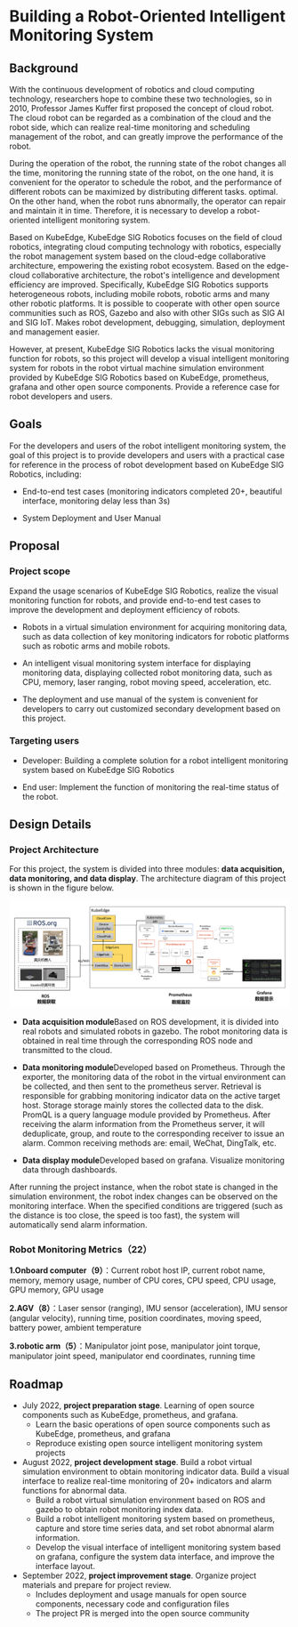 # Building a Robot-Oriented Intelligent Monitoring System

## Background

With the continuous development of robotics and cloud computing technology, researchers hope to combine these two technologies, so in 2010, Professor James Kuffer first proposed the concept of cloud robot. The cloud robot can be regarded as a combination of the cloud and the robot side, which can realize real-time monitoring and scheduling management of the robot, and can greatly improve the performance of the robot.

During the operation of the robot, the running state of the robot changes all the time, monitoring the running state of the robot, on the one hand, it is convenient for the operator to schedule the robot, and the performance of different robots can be maximized by distributing different tasks. optimal. On the other hand, when the robot runs abnormally, the operator can repair and maintain it in time. Therefore, it is necessary to develop a robot-oriented intelligent monitoring system.

Based on KubeEdge, KubeEdge SIG Robotics focuses on the field of cloud robotics, integrating cloud computing technology with robotics, especially the robot management system based on the cloud-edge collaborative architecture, empowering the existing robot ecosystem. Based on the edge-cloud collaborative architecture, the robot's intelligence and development efficiency are improved. Specifically, KubeEdge SIG Robotics supports heterogeneous robots, including mobile robots, robotic arms and many other robotic platforms. It is possible to cooperate with other open source communities such as ROS, Gazebo and also with other SIGs such as SIG AI and SIG IoT. Makes robot development, debugging, simulation, deployment and management easier.

However, at present, KubeEdge SIG Robotics lacks the visual monitoring function for robots, so this project will develop a visual intelligent monitoring system for robots in the robot virtual machine simulation environment provided by KubeEdge SIG Robotics based on KubeEdge, prometheus, grafana and other open source components. Provide a reference case for robot developers and users.

## Goals

For the developers and users of the robot intelligent monitoring system, the goal of this project is to provide developers and users with a practical case for reference in the process of robot development based on KubeEdge SIG Robotics, including:

- End-to-end test cases (monitoring indicators completed 20+, beautiful interface, monitoring delay less than 3s)
 
- System Deployment and User Manual

## Proposal

### Project scope

Expand the usage scenarios of KubeEdge SIG Robotics, realize the visual monitoring function for robots, and provide end-to-end test cases to improve the development and deployment efficiency of robots.

- Robots in a virtual simulation environment for acquiring monitoring data, such as data collection of key monitoring indicators for robotic platforms such as robotic arms and mobile robots.

- An intelligent visual monitoring system interface for displaying monitoring data, displaying collected robot monitoring data, such as CPU, memory, laser ranging, robot moving speed, acceleration, etc.

- The deployment and use manual of the system is convenient for developers to carry out customized secondary development based on this project.

### Targeting users

- Developer: Building a complete solution for a robot intelligent monitoring system based on KubeEdge SIG Robotics

- End user: Implement the function of monitoring the real-time status of the robot.

## Design Details

### Project Architecture

For this project, the system is divided into three modules: **data acquisition, data monitoring, and data display**. The architecture diagram of this project is shown in the figure below.

![](1.png)

- **Data acquisition module**Based on ROS development, it is divided into real robots and simulated robots in gazebo. The robot monitoring data is obtained in real time through the corresponding ROS node and transmitted to the cloud.

- **Data monitoring module**Developed based on Prometheus. Through the exporter, the monitoring data of the robot in the virtual environment can be collected, and then sent to the prometheus server. Retrieval is responsible for grabbing monitoring indicator data on the active target host. Storage storage mainly stores the collected data to the disk. PromQL is a query language module provided by Prometheus. After receiving the alarm information from the Prometheus server, it will deduplicate, group, and route to the corresponding receiver to issue an alarm. Common receiving methods are: email, WeChat, DingTalk, etc.

- **Data display module**Developed based on grafana. Visualize monitoring data through dashboards.

After running the project instance, when the robot state is changed in the simulation environment, the robot index changes can be observed on the monitoring interface. When the specified conditions are triggered (such as the distance is too close, the speed is too fast), the system will automatically send alarm information.

### Robot Monitoring Metrics（22）


**1.Onboard computer（9）**：Current robot host IP, current robot name, memory, memory usage, number of CPU cores, CPU speed, CPU usage, GPU memory, GPU usage

**2.AGV（8）**：Laser sensor (ranging), IMU sensor (acceleration), IMU sensor (angular velocity), running time, position coordinates, moving speed, battery power, ambient temperature

**3.robotic arm（5）**：Manipulator joint pose, manipulator joint torque, manipulator joint speed, manipulator end coordinates, running time

## Roadmap

- July 2022, **project preparation stage**. Learning of open source components such as KubeEdge, prometheus, and grafana.
  - Learn the basic operations of open source components such as KubeEdge, prometheus, and grafana
  - Reproduce existing open source intelligent monitoring system projects
- August 2022, **project development stage**. Build a robot virtual simulation environment to obtain monitoring indicator data. Build a visual interface to realize real-time monitoring of 20+ indicators and alarm functions for abnormal data.
  - Build a robot virtual simulation environment based on ROS and gazebo to obtain robot monitoring index data.
  - Build a robot intelligent monitoring system based on prometheus, capture and store time series data, and set robot abnormal alarm information.
  - Develop the visual interface of intelligent monitoring system based on grafana, configure the system data interface, and improve the interface layout.
- September 2022, **project improvement stage**. Organize project materials and prepare for project review.
  - Includes deployment and usage manuals for open source components, necessary code and configuration files
  - The project PR is merged into the open source community

